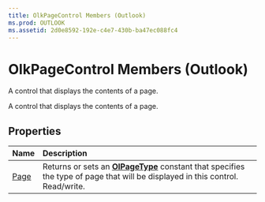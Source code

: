 ```yaml
---
title: OlkPageControl Members (Outlook)
ms.prod: OUTLOOK
ms.assetid: 2d0e8592-192e-c4e7-430b-ba47ec088fc4
---
```



# OlkPageControl Members (Outlook)
A control that displays the contents of a page.

A control that displays the contents of a page.


## Properties



|**Name**|**Description**|
|:-----|:-----|
|[Page](olkpagecontrol-page-property-outlook.md)|Returns or sets an  **[OlPageType](olpagetype-enumeration-outlook.md)** constant that specifies the type of page that will be displayed in this control. Read/write.|

